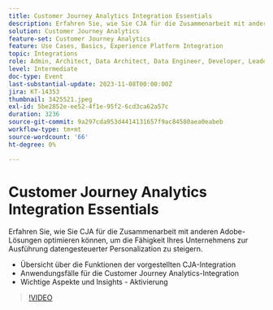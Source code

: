 ```yaml
---
title: Customer Journey Analytics Integration Essentials
description: Erfahren Sie, wie Sie CJA für die Zusammenarbeit mit anderen Adobe-Lösungen optimieren können, um die Fähigkeit Ihres Unternehmens zur Ausführung datengesteuerter Personalization zu steigern.
solution: Customer Journey Analytics
feature-set: Customer Journey Analytics
feature: Use Cases, Basics, Experience Platform Integration
topic: Integrations
role: Admin, Architect, Data Architect, Data Engineer, Developer, Leader, User
level: Intermediate
doc-type: Event
last-substantial-update: 2023-11-08T00:00:00Z
jira: KT-14353
thumbnail: 3425521.jpeg
exl-id: 5be2852e-ee52-4f1e-95f2-6cd3ca62a57c
duration: 3236
source-git-commit: 9a297cda953d4414131657f9ac84580aea0eabeb
workflow-type: tm+mt
source-wordcount: '66'
ht-degree: 0%

---
```


# Customer Journey Analytics Integration Essentials

Erfahren Sie, wie Sie CJA für die Zusammenarbeit mit anderen Adobe-Lösungen optimieren können, um die Fähigkeit Ihres Unternehmens zur Ausführung datengesteuerter Personalization zu steigern.

* Übersicht über die Funktionen der vorgestellten CJA-Integration
* Anwendungsfälle für die Customer Journey Analytics-Integration
* Wichtige Aspekte und Insights - Aktivierung

>[!VIDEO](https://video.tv.adobe.com/v/3425521/?learn=on)
